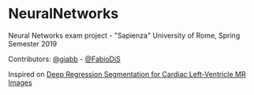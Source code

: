 # NeuralNetworks
Neural Networks exam project  - "Sapienza" University of Rome, Spring Semester 2019

Contributors: [@giabb](https://github.com/giabb) - [@FabioDiS](https://github.com/FabioDiS)

Inspired on [Deep Regression Segmentation for Cardiac Left-Ventricle MR Images](https://ieeexplore.ieee.org/document/8245780)
